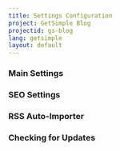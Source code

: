 ```yaml
---
title: Settings Configuration
project: GetSimple Blog
projectid: gs-blog
lang: getsimple
layout: default
---
```


### Main Settings

### SEO Settings

### RSS Auto-Importer

### Checking for Updates
